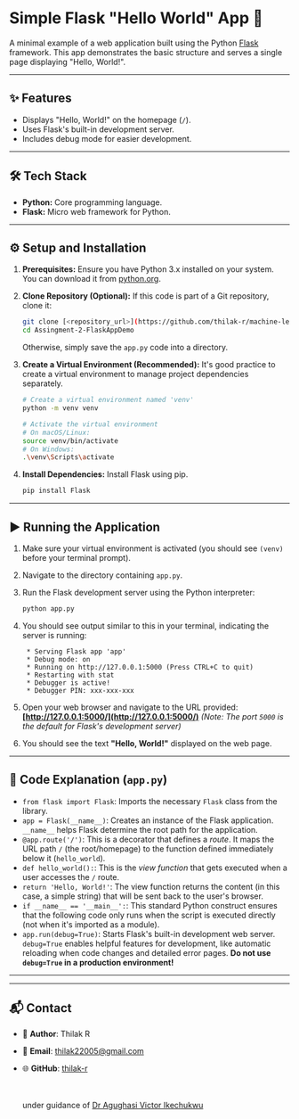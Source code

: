 # Simple Flask "Hello World" App 👋

A minimal example of a web application built using the Python [Flask](https://flask.palletsprojects.com/) framework. This app demonstrates the basic structure and serves a single page displaying "Hello, World!".

---

## ✨ Features

*   Displays "Hello, World!" on the homepage (`/`).
*   Uses Flask's built-in development server.
*   Includes debug mode for easier development.

---

## 🛠️ Tech Stack

*   **Python:** Core programming language.
*   **Flask:** Micro web framework for Python.

---

## ⚙️ Setup and Installation

1.  **Prerequisites:** Ensure you have Python 3.x installed on your system. You can download it from [python.org](https://www.python.org/).

2.  **Clone Repository (Optional):** If this code is part of a Git repository, clone it:
    ```bash
    git clone [<repository_url>](https://github.com/thilak-r/machine-learning-assignments/edit/main/Assingment-2-FlaskAppDemo/app.py
    cd Assingment-2-FlaskAppDemo
    ```
    Otherwise, simply save the `app.py` code into a directory.

3.  **Create a Virtual Environment (Recommended):** It's good practice to create a virtual environment to manage project dependencies separately.
    ```bash
    # Create a virtual environment named 'venv'
    python -m venv venv

    # Activate the virtual environment
    # On macOS/Linux:
    source venv/bin/activate
    # On Windows:
    .\venv\Scripts\activate
    ```

4.  **Install Dependencies:** Install Flask using pip.
    ```bash
    pip install Flask
    ```

---

## ▶️ Running the Application

1.  Make sure your virtual environment is activated (you should see `(venv)` before your terminal prompt).
2.  Navigate to the directory containing `app.py`.
3.  Run the Flask development server using the Python interpreter:
    ```bash
    python app.py
    ```
4.  You should see output similar to this in your terminal, indicating the server is running:
    ```
     * Serving Flask app 'app'
     * Debug mode: on
     * Running on http://127.0.0.1:5000 (Press CTRL+C to quit)
     * Restarting with stat
     * Debugger is active!
     * Debugger PIN: xxx-xxx-xxx
    ```
5.  Open your web browser and navigate to the URL provided:
    **[http://127.0.0.1:5000/](http://127.0.0.1:5000/)**
    *(Note: The port `5000` is the default for Flask's development server)*

6.  You should see the text **"Hello, World!"** displayed on the web page.

---

## 📝 Code Explanation (`app.py`)

*   `from flask import Flask`: Imports the necessary `Flask` class from the library.
*   `app = Flask(__name__)`: Creates an instance of the Flask application. `__name__` helps Flask determine the root path for the application.
*   `@app.route('/')`: This is a decorator that defines a *route*. It maps the URL path `/` (the root/homepage) to the function defined immediately below it (`hello_world`).
*   `def hello_world():`: This is the *view function* that gets executed when a user accesses the `/` route.
*   `return 'Hello, World!'`: The view function returns the content (in this case, a simple string) that will be sent back to the user's browser.
*   `if __name__ == '__main__':`: This standard Python construct ensures that the following code only runs when the script is executed directly (not when it's imported as a module).
*   `app.run(debug=True)`: Starts Flask's built-in development web server. `debug=True` enables helpful features for development, like automatic reloading when code changes and detailed error pages. **Do not use `debug=True` in a production environment!**

---

---

## 📬 Contact

- 👤 **Author**: Thilak R
- 📧 **Email**: [thilak22005@gmail.com](mailto:thilak22005@egmail.com)
- 🌐 **GitHub**: [thilak-r](https://github.com/thilak-r)


  <br><br>
under guidance of [Dr Agughasi Victor Ikechukwu](https://github.com/Victor-Ikechukwu)


